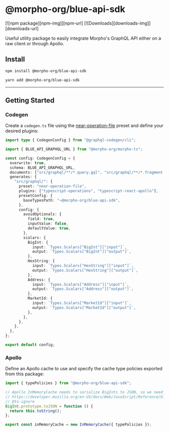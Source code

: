 # @morpho-org/blue-api-sdk

[![npm package][npm-img]][npm-url]
[![Downloads][downloads-img]][downloads-url]

Useful utility package to easily integrate Morpho's GraphQL API either on a raw client or through Apollo.

## Install

```bash
npm install @morpho-org/blue-api-sdk
```

```bash
yarn add @morpho-org/blue-api-sdk
```

---

## Getting Started

### Codegen

Create a `codegen.ts` file using the [near-operation-file](https://the-guild.dev/graphql/codegen/plugins/presets/near-operation-file-preset) preset and define your desired plugins:

```typescript
import type { CodegenConfig } from "@graphql-codegen/cli";

import { BLUE_API_GRAPHQL_URL } from "@morpho-org/morpho-ts";

const config: CodegenConfig = {
  overwrite: true,
  schema: BLUE_API_GRAPHQL_URL,
  documents: ["src/graphql/**/*.query.gql", "src/graphql/**/*.fragment.gql"],
  generates: {
    "src/graphql/": {
      preset: "near-operation-file",
      plugins: ["typescript-operations", "typescript-react-apollo"],
      presetConfig: {
        baseTypesPath: "~@morpho-org/blue-api-sdk",
      },
      config: {
        avoidOptionals: {
          field: true,
          inputValue: false,
          defaultValue: true,
        },
        scalars: {
          BigInt: {
            input: `Types.Scalars["BigInt"]["input"]`,
            output: `Types.Scalars["BigInt"]["output"]`,
          },
          HexString: {
            input: `Types.Scalars["HexString"]["input"]`,
            output: `Types.Scalars["HexString"]["output"]`,
          },
          Address: {
            input: `Types.Scalars["Address"]["input"]`,
            output: `Types.Scalars["Address"]["output"]`,
          },
          MarketId: {
            input: `Types.Scalars["MarketId"]["input"]`,
            output: `Types.Scalars["MarketId"]["output"]`,
          },
        },
      },
    },
  },
};

export default config;
```

### Apollo

Define an Apollo cache to use and specify the cache type policies exported from this package:

```typescript
import { typePolicies } from "@morpho-org/blue-api-sdk";

// Apollo InMemoryCache needs to serialize BigInts to JSON, so we need to add a toJSON method to BigInt.prototype.
// https://developer.mozilla.org/en-US/docs/Web/JavaScript/Reference/Global_Objects/BigInt#use_within_json
// @ts-ignore
BigInt.prototype.toJSON = function () {
  return this.toString();
};

export const inMemoryCache = new InMemoryCache({ typePolicies });
```
